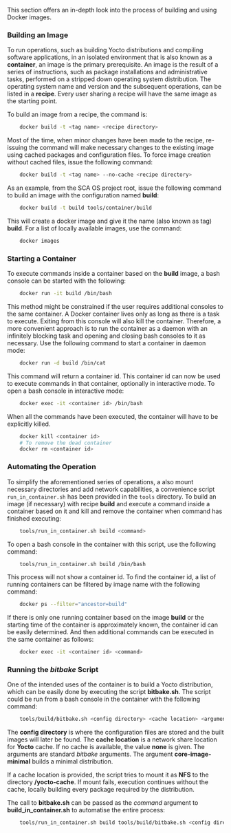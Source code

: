 This section offers an in-depth look into the process of building and using Docker images.

### Building an Image

To run operations, such as building Yocto distributions and compiling software applications, in an isolated environment that is also known as a __container__, an image is the primary prerequisite. An image is the result of a series of instructions, such as package installations and administrative tasks, performed on a stripped down operating system distribution. The operating system name and version and the subsequent operations, can be listed in a __recipe__. Every user sharing a recipe will have the same image as the starting point.

To build an image from a recipe, the command is:

```bash
    docker build -t <tag name> <recipe directory>
```

Most of the time, when minor changes have been made to the recipe, re-issuing the command will make necessary changes to the existing image using cached packages and configuration files. To force image creation without cached files, issue the following command:

```bash
    docker build -t <tag name> --no-cache <recipe directory>
```

As an example, from the SCA OS project root, issue the following command to build an image with the configuration named __build__:

```bash
    docker build -t build tools/container/build
```

This will create a docker image and give it the name (also known as tag) __build__. For a list of locally available images, use the command:

```bash
    docker images
```

### Starting a Container

To execute commands inside a container based on the __build__ image, a bash console can be started with the following:

```bash
    docker run -it build /bin/bash
```

This method might be constrained if the user requires additional consoles to the same container. A Docker container lives only as long as there is a task to execute. Exiting from this console will also kill the container. Therefore, a more convenient approach is to run the container as a daemon with an infinitely blocking task and opening and closing bash consoles to it as necessary. Use the following command to start a container in daemon mode:

```bash
    docker run -d build /bin/cat
```

This command will return a container id. This container id can now be used to execute commands in that container, optionally in interactive mode. To open a bash console in interactive mode:

```bash
    docker exec -it <container id> /bin/bash
```

When all the commands have been executed, the container will have to be explicitly killed.

```bash
    docker kill <container id>
    # To remove the dead container
    docker rm <container id>
```

### Automating the Operation

To simplify the aforementioned series of operations, a also mount necessary directories and add network capabilities, a convenience script `run_in_container.sh` has been provided in the `tools` directory. To build an image (if necessary) with recipe __build__ and execute a command inside a container based on it and kill and remove the container when command has finished executing:

```bash
    tools/run_in_container.sh build <command>
```

To open a bash console in the container with this script, use the following command:

```bash
    tools/run_in_container.sh build /bin/bash
```

This process will not show a container id. To find the container id, a list of running containers can be filtered by image name with the following command:

```bash
    docker ps --filter="ancestor=build"
```

If there is only one running container based on the image __build__ or the starting time of the container is approximately known, the container id can be easily determined. And then additional commands can be executed in the same container as follows:

```bash
    docker exec -it <container id> <command>
```

### Running the _bitbake_ Script

One of the intended uses of the container is to build a Yocto distribution, which can be easily done by executing the script __bitbake.sh__. The script could be run from a bash console in the container with the following command:

```bash
    tools/build/bitbake.sh <config directory> <cache location> <arguments>
```

The __config directory__ is where the configuration files are stored and the built images will later be found. The __cache location__ is a network share location for __Yocto__ cache. If no cache is available, the value __none__ is given. The arguments are standard _bitbake_ arguments. The argument __core-image-minimal__ builds a minimal distribution.

If a cache location is provided, the script tries to mount it as __NFS__ to the directory __/yocto-cache__. If mount fails, execution continues without the cache, locally building every package required by the distribution.

The call to __bitbake.sh__ can be passed as the _command_ argument to __build_in_container.sh__ to automatise the entire process:

```bash
    tools/run_in_container.sh build tools/build/bitbake.sh <config directory> <cache location> core-image-minimal

```